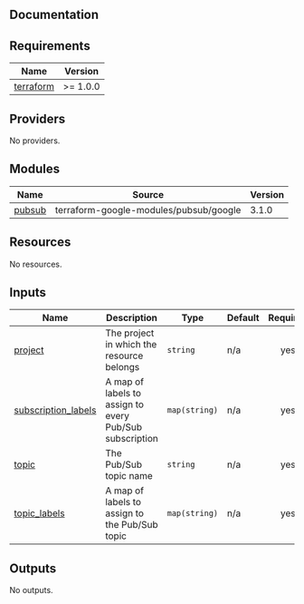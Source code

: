 ## Documentation

<!-- BEGINNING OF PRE-COMMIT-TERRAFORM DOCS HOOK -->
## Requirements

| Name | Version |
|------|---------|
| <a name="requirement_terraform"></a> [terraform](#requirement\_terraform) | >= 1.0.0 |

## Providers

No providers.

## Modules

| Name | Source | Version |
|------|--------|---------|
| <a name="module_pubsub"></a> [pubsub](#module\_pubsub) | terraform-google-modules/pubsub/google | 3.1.0 |

## Resources

No resources.

## Inputs

| Name | Description | Type | Default | Required |
|------|-------------|------|---------|:--------:|
| <a name="input_project"></a> [project](#input\_project) | The project in which the resource belongs | `string` | n/a | yes |
| <a name="input_subscription_labels"></a> [subscription\_labels](#input\_subscription\_labels) | A map of labels to assign to every Pub/Sub subscription | `map(string)` | n/a | yes |
| <a name="input_topic"></a> [topic](#input\_topic) | The Pub/Sub topic name | `string` | n/a | yes |
| <a name="input_topic_labels"></a> [topic\_labels](#input\_topic\_labels) | A map of labels to assign to the Pub/Sub topic | `map(string)` | n/a | yes |

## Outputs

No outputs.
<!-- END OF PRE-COMMIT-TERRAFORM DOCS HOOK -->
